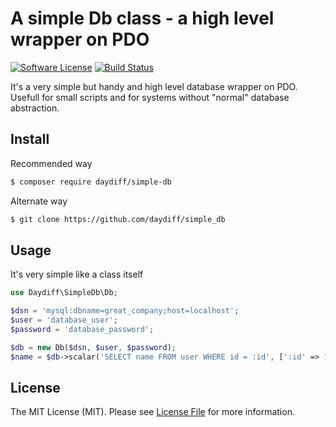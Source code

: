 # A simple Db class - a high level wrapper on PDO

[![Software License](https://img.shields.io/badge/license-MIT-brightgreen.svg?style=flat-square)](LICENSE.md)
[![Build Status](https://img.shields.io/travis/daydiff/simple_db/master.svg?style=flat-square)](https://travis-ci.org/daydiff/simple_db)

It's a very simple but handy and high level database wrapper on PDO. Usefull for small scripts and for systems without "normal" database abstraction.

## Install

Recommended way

``` bash
$ composer require daydiff/simple-db
```

Alternate way

``` bash
$ git clone https://github.com/daydiff/simple_db
```

## Usage

It's very simple like a class itself

``` php
use Daydiff\SimpleDb\Db;

$dsn = 'mysql:dbname=great_company;host=localhost';
$user = 'database_user';
$password = 'database_password';

$db = new Db($dsn, $user, $password);
$name = $db->scalar('SELECT name FROM user WHERE id = :id', [':id' => 1]);
```

## License

The MIT License (MIT). Please see [License File](LICENSE.md) for more information.
